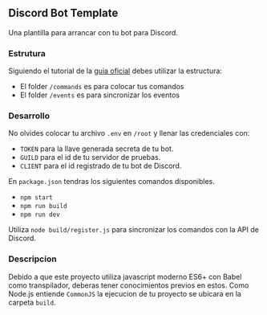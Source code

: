 ## Discord Bot Template ##
Una plantilla para arrancar con tu bot para Discord.

### Estrutura ###
Siguiendo el tutorial de la [guia oficial](https://discordjs.guide/) debes utilizar la estructura:
- El folder `/commands` es para colocar tus comandos
- El folder `/events` es para sincronizar los eventos

### Desarrollo ###
No olvides colocar tu archivo `.env` en `/root` y llenar las credenciales con:
- `TOKEN` para la llave generada secreta de tu bot.
- `GUILD` para el id de tu servidor de pruebas.
- `CLIENT` para el id registrado de tu bot de Discord.

En `package.json` tendras los siguientes comandos disponibles.
- `npm start`
- `npm run build`
- `npm run dev`

Utiliza `node build/register.js` para sincronizar los comandos con la API de Discord.

### Descripcion ###
Debido a que este proyecto utiliza javascript moderno ES6+ con Babel como transpilador, deberas tener conocimientos previos en estos. Como Node.js entiende `CommonJS` la ejecucion de tu proyecto se ubicara en la carpeta `build`. 
